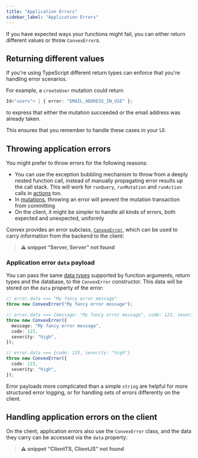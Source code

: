 ```yaml
---
title: "Application Errors"
sidebar_label: "Application Errors"
---
```





If you have expected ways your functions might fail, you can either return
different values or throw `ConvexError`s.

## Returning different values

If you're using TypeScript different return types can enforce that you're
handling error scenarios.

For example, a `createUser` mutation could return

```ts
Id<"users"> | { error: "EMAIL_ADDRESS_IN_USE" };
```

to express that either the mutation succeeded or the email address was already
taken.

This ensures that you remember to handle these cases in your UI.

## Throwing application errors

You might prefer to throw errors for the following reasons:

- You can use the exception bubbling mechanism to throw from a deeply nested
  function call, instead of manually propagating error results up the call
  stack. This will work for `runQuery`, `runMutation` and `runAction` calls in
  [actions](/functions/actions.mdx) too.
- In [mutations](/functions/mutation-functions.mdx), throwing an error will
  prevent the mutation transaction from committing
- On the client, it might be simpler to handle all kinds of errors, both
  expected and unexpected, uniformly

Convex provides an error subclass,
[`ConvexError`](/api/classes/values.ConvexError), which can be used to carry
information from the backend to the client:

> **⚠ snippet “Server, Server” not found**

### Application error `data` payload

You can pass the same [data types](/database/types.md) supported by function
arguments, return types and the database, to the `ConvexError` constructor. This
data will be stored on the `data` property of the error:

```ts
// error.data === "My fancy error message"
throw new ConvexError("My fancy error message");

// error.data === {message: "My fancy error message", code: 123, severity: "high"}
throw new ConvexError({
  message: "My fancy error message",
  code: 123,
  severity: "high",
});

// error.data === {code: 123, severity: "high"}
throw new ConvexError({
  code: 123,
  severity: "high",
});
```

Error payloads more complicated than a simple `string` are helpful for more
structured error logging, or for handling sets of errors differently on the
client.

## Handling application errors on the client

On the client, application errors also use the `ConvexError` class, and the data
they carry can be accessed via the `data` property:

> **⚠ snippet “ClientTS, ClientJS” not found**
